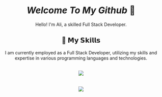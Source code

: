 <h1 align='center'><b><i>Welcome To My Github</i></b> 👋</h1>
<p align='center'>Hello! I'm Ali, a skilled Full Stack Developer.</p>


<!--- Skills --->
<h2 align='center'>🔰 𝗠𝘆 𝗦𝗸𝗶𝗹𝗹𝘀</h2>

<div align="center">
    <p>I am currently employed as a Full Stack Developer, utilizing my skills and expertise in various programming languages and technologies.</p>
    <br>
    <img src="https://skillicons.dev/icons?i=lua,py,qt,c,cpp,cs,nodejs,java,kotlin">
    <br>
    <br>
    <img src="https://skillicons.dev/icons?i=html,css,js,php,react,vue" alt="">
    <br>
    <br>
    <img src="https://skillicons.dev/icons?i=pr,ps,ai">
</div>
